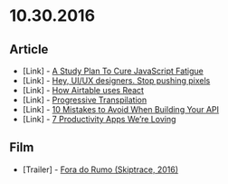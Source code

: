 # 10.30.2016

## Article

- \[Link\] - [A Study Plan To Cure JavaScript Fatigue](https://medium.com/@sachagreif/a-study-plan-to-cure-javascript-fatigue-8ad3a54f2eb1#.3pcckhj2i)
- \[Link\] - [Hey, UI/UX designers. Stop pushing pixels](https://medium.com/subform/hey-ui-ux-designers-stop-pushing-pixels-892b972ebfa6#.ktsk39ih5)
- \[Link\] - [How Airtable uses React](https://medium.com/@matt_bush/how-airtable-uses-react-5e37066a87d4#.bbu92za2f)
- \[Link\] - [Progressive Transpilation](https://medium.com/@kasajian/progressive-transpilation-def5da34282e#.9pbux95ut)
- \[Link\] - [10 Mistakes to Avoid When Building Your API](http://blog.hellosign.com/10-mistakes-to-avoid-when-building-your-api/)
- \[Link\] - [7 Productivity Apps We’re Loving](http://blog.hellosign.com/favorite-productivity-apps/)


## Film

- \[Trailer\] - [Fora do Rumo (Skiptrace, 2016)](https://www.youtube.com/watch?v=9txcBZEL_Kg)
